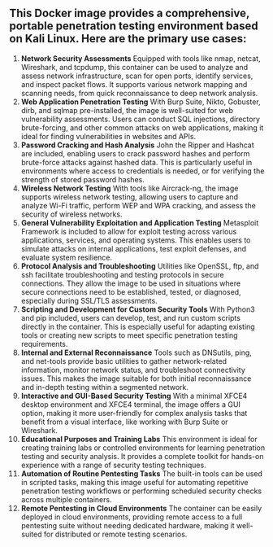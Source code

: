 ## This Docker image provides a comprehensive, portable penetration testing environment based on Kali Linux. Here are the primary use cases:

1. **Network Security Assessments**
Equipped with tools like nmap, netcat, Wireshark, and tcpdump, this container can be used to analyze and assess network infrastructure, scan for open ports, identify services, and inspect packet flows. It supports various network mapping and scanning needs, from quick reconnaissance to deep network analysis.
2. **Web Application Penetration Testing**
With Burp Suite, Nikto, Gobuster, dirb, and sqlmap pre-installed, the image is well-suited for web vulnerability assessments. Users can conduct SQL injections, directory brute-forcing, and other common attacks on web applications, making it ideal for finding vulnerabilities in websites and APIs.
3. **Password Cracking and Hash Analysis**
John the Ripper and Hashcat are included, enabling users to crack password hashes and perform brute-force attacks against hashed data. This is particularly useful in environments where access to credentials is needed, or for verifying the strength of stored password hashes.
4. **Wireless Network Testing**
With tools like Aircrack-ng, the image supports wireless network testing, allowing users to capture and analyze Wi-Fi traffic, perform WEP and WPA cracking, and assess the security of wireless networks.
5. **General Vulnerability Exploitation and Application Testing**
Metasploit Framework is included to allow for exploit testing across various applications, services, and operating systems. This enables users to simulate attacks on internal applications, test exploit defenses, and evaluate system resilience.
6. **Protocol Analysis and Troubleshooting**
Utilities like OpenSSL, ftp, and ssh facilitate troubleshooting and testing protocols in secure connections. They allow the image to be used in situations where secure connections need to be established, tested, or diagnosed, especially during SSL/TLS assessments.
7. **Scripting and Development for Custom Security Tools**
With Python3 and pip included, users can develop, test, and run custom scripts directly in the container. This is especially useful for adapting existing tools or creating new scripts to meet specific penetration testing requirements.
8. **Internal and External Reconnaissance**
Tools such as DNSutils, ping, and net-tools provide basic utilities to gather network-related information, monitor network status, and troubleshoot connectivity issues. This makes the image suitable for both initial reconnaissance and in-depth testing within a segmented network.
9. **Interactive and GUI-Based Security Testing**
With a minimal XFCE4 desktop environment and XFCE4 terminal, the image offers a GUI option, making it more user-friendly for complex analysis tasks that benefit from a visual interface, like working with Burp Suite or Wireshark.
10. **Educational Purposes and Training Labs**
This environment is ideal for creating training labs or controlled environments for learning penetration testing and security analysis. It provides a complete toolkit for hands-on experience with a range of security testing techniques.
11. **Automation of Routine Pentesting Tasks**
The built-in tools can be used in scripted tasks, making this image useful for automating repetitive penetration testing workflows or performing scheduled security checks across multiple containers.
12. **Remote Pentesting in Cloud Environments**
The container can be easily deployed in cloud environments, providing remote access to a full pentesting suite without needing dedicated hardware, making it well-suited for distributed or remote testing scenarios.